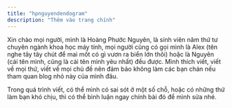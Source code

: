 ```yaml
---
title: "hpnguyendendogram"
description: "Thêm vào trang chính"
---
```

Xin chào mọi người, mình là Hoàng Phước Nguyên, là sinh viên năm thứ tư chuyên ngành khoa học máy tính, mọi người cũng có gọi mình là Alex (tên nghe tây tây chút để mai mốt có gì vươn ra biển lớn thôi) hoặc là Nguyên (cái tên mình, cũng là cái tên mình yêu nhất) đều được. Mình thích viết, viết về mọi thứ, viết về mọi chủ đề nên đảm bảo không làm các bạn chán nếu tham quan blog nhỏ này của mình đâu.

Trong quá trình viết, có thể mình có sai sót ở một số chỗ, hoặc có những thứ làm bạn khó chịu, thì có thể bình luận ngay chính bài đó để mình sửa nhé.

